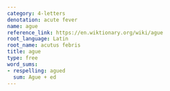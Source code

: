 ```yaml
---
category: 4-letters
denotation: acute fever
name: ague
reference_link: https://en.wiktionary.org/wiki/ague
root_language: Latin
root_name: acutus febris
title: ague
type: free
word_sums:
- respelling: agued
  sum: Ague + ed
---
```

